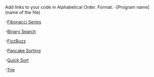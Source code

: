 Add links to your code in Alphabetical Order.
Format: -[Program name](name of the file)

-[Fibonacci Series](fibonacciSum.js)

-[Binary Search](binarySearch.js)

-[FizzBuzz](fizzBuzz.js)

-[Pancake Sorting](pancakeSorting.js)

-[Quick Sort](QuickSort.js)

-[Trie](Trie.js)


